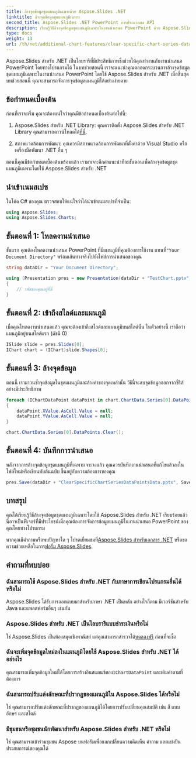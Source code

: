 ```yaml
---
title: ล้างจุดข้อมูลชุดแผนภูมิเฉพาะด้วย Aspose.Slides .NET
linktitle: ล้างจุดข้อมูลชุดแผนภูมิเฉพาะ
second_title: Aspose.Slides .NET PowerPoint การประมวลผล API
description: เรียนรู้วิธีล้างจุดข้อมูลชุดแผนภูมิเฉพาะในงานนำเสนอ PowerPoint ด้วย Aspose.Slides สำหรับ .NET คำแนะนำทีละขั้นตอน
type: docs
weight: 13
url: /th/net/additional-chart-features/clear-specific-chart-series-data-points-data/
---
```


Aspose.Slides สำหรับ .NET เป็นไลบรารีที่มีประสิทธิภาพซึ่งช่วยให้คุณทำงานกับงานนำเสนอ PowerPoint โดยทางโปรแกรมได้ ในบทช่วยสอนนี้ เราจะแนะนำคุณตลอดกระบวนการล้างจุดข้อมูลชุดแผนภูมิเฉพาะในงานนำเสนอ PowerPoint โดยใช้ Aspose.Slides สำหรับ .NET เมื่อสิ้นสุดบทช่วยสอนนี้ คุณจะสามารถจัดการจุดข้อมูลแผนภูมิได้อย่างง่ายดาย

## ข้อกำหนดเบื้องต้น

ก่อนที่เราจะเริ่ม คุณจะต้องแน่ใจว่าคุณมีข้อกำหนดเบื้องต้นต่อไปนี้:

1.  Aspose.Slides สำหรับ .NET Library: คุณควรติดตั้ง Aspose.Slides สำหรับ .NET Library คุณสามารถดาวน์โหลดได้[ที่นี่](https://releases.aspose.com/slides/net/).

2. สภาพแวดล้อมการพัฒนา: คุณควรมีสภาพแวดล้อมการพัฒนาที่ตั้งค่าด้วย Visual Studio หรือเครื่องมือพัฒนา .NET อื่น ๆ

ตอนนี้คุณมีข้อกำหนดเบื้องต้นพร้อมแล้ว เรามาเจาะลึกคำแนะนำทีละขั้นตอนเพื่อล้างจุดข้อมูลชุดแผนภูมิเฉพาะโดยใช้ Aspose.Slides สำหรับ .NET

## นำเข้าเนมสเปซ

ในโค้ด C# ของคุณ ตรวจสอบให้แน่ใจว่าได้นำเข้าเนมสเปซที่จำเป็น:

```csharp
using Aspose.Slides;
using Aspose.Slides.Charts;
```

## ขั้นตอนที่ 1: โหลดงานนำเสนอ

 ขั้นแรก คุณต้องโหลดงานนำเสนอ PowerPoint ที่มีแผนภูมิที่คุณต้องการใช้งาน แทนที่`"Your Document Directory"` พร้อมเส้นทางจริงไปยังไฟล์การนำเสนอของคุณ

```csharp
string dataDir = "Your Document Directory";

using (Presentation pres = new Presentation(dataDir + "TestChart.pptx"))
{
    // รหัสของคุณอยู่ที่นี่
}
```

## ขั้นตอนที่ 2: เข้าถึงสไลด์และแผนภูมิ

เมื่อคุณโหลดงานนำเสนอแล้ว คุณจะต้องเข้าถึงสไลด์และแผนภูมิบนสไลด์นั้น ในตัวอย่างนี้ เราถือว่าแผนภูมิอยู่บนสไลด์แรก (ดัชนี 0)

```csharp
ISlide slide = pres.Slides[0];
IChart chart = (IChart)slide.Shapes[0];
```

## ขั้นตอนที่ 3: ล้างจุดข้อมูล

ตอนนี้ เรามาวนซ้ำจุดข้อมูลในชุดแผนภูมิและล้างค่าของจุดเหล่านั้น วิธีนี้จะลบจุดข้อมูลออกจากซีรีส์อย่างมีประสิทธิภาพ

```csharp
foreach (IChartDataPoint dataPoint in chart.ChartData.Series[0].DataPoints)
{
    dataPoint.XValue.AsCell.Value = null;
    dataPoint.YValue.AsCell.Value = null;
}

chart.ChartData.Series[0].DataPoints.Clear();
```

## ขั้นตอนที่ 4: บันทึกการนำเสนอ

หลังจากการล้างจุดข้อมูลชุดแผนภูมิที่เฉพาะเจาะจงแล้ว คุณควรบันทึกงานนำเสนอที่แก้ไขแล้วลงในไฟล์ใหม่หรือเขียนทับต้นฉบับ ขึ้นอยู่กับความต้องการของคุณ

```csharp
pres.Save(dataDir + "ClearSpecificChartSeriesDataPointsData.pptx", SaveFormat.Pptx);
```

## บทสรุป

คุณได้เรียนรู้วิธีล้างจุดข้อมูลชุดแผนภูมิเฉพาะโดยใช้ Aspose.Slides สำหรับ .NET เรียบร้อยแล้ว นี่อาจเป็นฟีเจอร์ที่มีประโยชน์เมื่อคุณต้องการจัดการข้อมูลแผนภูมิในงานนำเสนอ PowerPoint ของคุณโดยทางโปรแกรม

 หากคุณมีคำถามหรือพบปัญหาใด ๆ โปรดเยี่ยมชมที่[Aspose.Slides สำหรับเอกสาร .NET](https://reference.aspose.com/slides/net/) หรือขอความช่วยเหลือในการ[ฟอรั่ม Aspose.Slides](https://forum.aspose.com/).

## คำถามที่พบบ่อย

### ฉันสามารถใช้ Aspose.Slides สำหรับ .NET กับภาษาการเขียนโปรแกรมอื่นได้หรือไม่
Aspose.Slides ได้รับการออกแบบมาสำหรับภาษา .NET เป็นหลัก อย่างไรก็ตาม มีเวอร์ชันสำหรับ Java และแพลตฟอร์มอื่นๆ เช่นกัน

### Aspose.Slides สำหรับ .NET เป็นไลบรารีแบบชำระเงินหรือไม่
 ใช่ Aspose.Slides เป็นห้องสมุดเชิงพาณิชย์ แต่คุณสามารถสำรวจได้[ทดลองฟรี](https://releases.aspose.com/) ก่อนที่จะซื้อ

### ฉันจะเพิ่มจุดข้อมูลใหม่ลงในแผนภูมิโดยใช้ Aspose.Slides สำหรับ .NET ได้อย่างไร
 คุณสามารถเพิ่มจุดข้อมูลใหม่ได้โดยการสร้างอินสแตนซ์ของ`IChartDataPoint` และเติมค่าตามที่ต้องการ

### ฉันสามารถปรับแต่งลักษณะที่ปรากฏของแผนภูมิใน Aspose.Slides ได้หรือไม่
ใช่ คุณสามารถปรับแต่งลักษณะที่ปรากฏของแผนภูมิได้โดยการปรับเปลี่ยนคุณสมบัติ เช่น สี แบบอักษร และสไตล์

### มีชุมชนหรือชุมชนนักพัฒนาสำหรับ Aspose.Slides สำหรับ .NET หรือไม่
ใช่ คุณสามารถเข้าร่วมชุมชน Aspose บนฟอรัมเพื่อแลกเปลี่ยนความคิดเห็น คำถาม และแบ่งปันประสบการณ์ของคุณได้